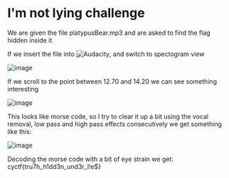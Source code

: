 # I'm not lying challenge

We are given the file platypusBear.mp3 and are asked to find the flag hidden inside it

If we insert the file into ![Audacity](https://www.audacityteam.org/), and switch to spectogram view

![image](https://user-images.githubusercontent.com/70701563/98003879-ee798100-1df7-11eb-824f-8320bee7eda9.png)

If we scroll to the point between 12.70 and 14.20 we can see something interesting

![image](https://user-images.githubusercontent.com/70701563/98005043-4ebcf280-1df9-11eb-9f1b-0de6863fa40f.png)

This looks like morse code, so I try to clear it up a bit using the vocal removal, low pass and high pass effects consecutively we get something like this:

![image](https://user-images.githubusercontent.com/70701563/98039392-4da2ba00-1e27-11eb-8826-322e9b5b0c20.png)

Decoding the morse code with a bit of eye strain we get: cyctf{tru7h_h1dd3n_und3r_l!e$}

